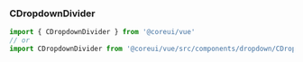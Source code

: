 ### CDropdownDivider

```jsx
import { CDropdownDivider } from '@coreui/vue'
// or
import CDropdownDivider from '@coreui/vue/src/components/dropdown/CDropdownDivider'
```
